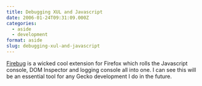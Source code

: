 ```yaml
---
title: Debugging XUL and Javascript
date: 2006-01-24T09:31:09.000Z
categories:
  - aside
  - development
format: aside
slug: debugging-xul-and-javascript
---
```

[Firebug][1]  is a wicked cool extension for Firefox which rolls the Javascript console, DOM Inspector and logging console all into one. I can see this will be an essential tool for any Gecko development I do in the future.



 [1]: http://www.joehewitt.com/software/firebug/
